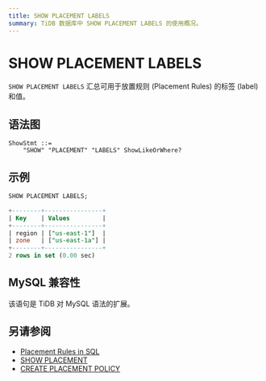 ```yaml
---
title: SHOW PLACEMENT LABELS
summary: TiDB 数据库中 SHOW PLACEMENT LABELS 的使用概况。
---
```


# SHOW PLACEMENT LABELS

`SHOW PLACEMENT LABELS` 汇总可用于放置规则 (Placement Rules) 的标签 (label) 和值。

## 语法图

```ebnf+diagram
ShowStmt ::=
    "SHOW" "PLACEMENT" "LABELS" ShowLikeOrWhere?
```

## 示例

```sql
SHOW PLACEMENT LABELS;
```

```sql
+--------+----------------+
| Key    | Values         |
+--------+----------------+
| region | ["us-east-1"]  |
| zone   | ["us-east-1a"] |
+--------+----------------+
2 rows in set (0.00 sec)
```

## MySQL 兼容性

该语句是 TiDB 对 MySQL 语法的扩展。

## 另请参阅

* [Placement Rules in SQL](/placement-rules-in-sql.md)
* [SHOW PLACEMENT](/sql-statements/sql-statement-show-placement.md)
* [CREATE PLACEMENT POLICY](/sql-statements/sql-statement-create-placement-policy.md)
